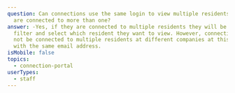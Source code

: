 ```yaml
---
question: Can connections use the same login to view multiple residents if they
  are connected to more than one?
answer: -Yes, if they are connected to multiple residents they will be able to
  filter and select which resident they want to view. However, connections can
  not be connected to multiple residents at different companies at this time
  with the same email address.
isMobile: false
topics:
  - connection-portal
userTypes:
  - staff
---
```

